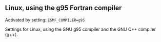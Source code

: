 ## Linux, using the g95 Fortran compiler

Activated by setting: `ESMF_COMPILER=g95`

Settings for Linux, using the GNU g95 compiler and the GNU C++
compiler (g++).
